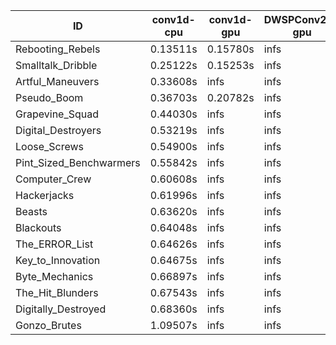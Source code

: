 |ID|conv1d-cpu|conv1d-gpu|DWSPConv2D-gpu|gemm-gpu|avg|
|-|-|-|-|-|-|
|Rebooting_Rebels|0.13511s|0.15780s|infs|2.68781s|infs|
|Smalltalk_Dribble|0.25122s|0.15253s|infs|1.98493s|infs|
|Artful_Maneuvers|0.33608s|infs|infs|4.70793s|infs|
|Pseudo_Boom|0.36703s|0.20782s|infs|4.66906s|infs|
|Grapevine_Squad|0.44030s|infs|infs|4.54053s|infs|
|Digital_Destroyers|0.53219s|infs|infs|4.52126s|infs|
|Loose_Screws|0.54900s|infs|infs|4.58226s|infs|
|Pint_Sized_Benchwarmers|0.55842s|infs|infs|4.60221s|infs|
|Computer_Crew|0.60608s|infs|infs|4.50769s|infs|
|Hackerjacks|0.61996s|infs|infs|4.72063s|infs|
|Beasts|0.63620s|infs|infs|4.72450s|infs|
|Blackouts|0.64048s|infs|infs|4.74136s|infs|
|The_ERROR_List|0.64626s|infs|infs|4.58594s|infs|
|Key_to_Innovation|0.64675s|infs|infs|4.74070s|infs|
|Byte_Mechanics|0.66897s|infs|infs|4.72990s|infs|
|The_Hit_Blunders|0.67543s|infs|infs|4.59117s|infs|
|Digitally_Destroyed|0.68360s|infs|infs|4.72145s|infs|
|Gonzo_Brutes|1.09507s|infs|infs|4.56049s|infs|
